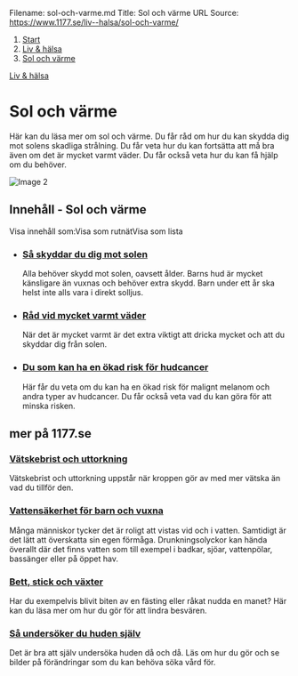 Filename: sol-och-varme.md
Title: Sol och värme
URL Source: https://www.1177.se/liv--halsa/sol-och-varme/

1.  [Start](https://www.1177.se/)
2.  [Liv & hälsa](https://www.1177.se/liv--halsa/)
3.  [Sol och värme](https://www.1177.se/liv--halsa/sol-och-varme/)

[Liv & hälsa](https://www.1177.se/liv--halsa/)

Sol och värme
=============

Här kan du läsa mer om sol och värme. Du får råd om hur du kan skydda dig mot solens skadliga strålning. Du får veta hur du kan fortsätta att må bra även om det är mycket varmt väder. Du får också veta hur du kan få hjälp om du behöver.

![Image 2](https://www.1177.se/globalassets/1177/nationell/media/fotografier/halsa/livsstil-och-mat/livsstil/drickavatten.jpg?saved=2022-04-22+10:28)

Innehåll - Sol och värme
------------------------

Visa innehåll som:Visa som rutnätVisa som lista

*   ### [Så skyddar du dig mot solen](https://www.1177.se/liv--halsa/sol-och-varme/sa-skyddar-du-dig-mot-solen/)
    
    Alla behöver skydd mot solen, oavsett ålder. Barns hud är mycket känsligare än vuxnas och behöver extra skydd. Barn under ett år ska helst inte alls vara i direkt solljus.
    
*   ### [Råd vid mycket varmt väder](https://www.1177.se/liv--halsa/sol-och-varme/rad-vid-mycket-varmt-vader/)
    
    När det är mycket varmt är det extra viktigt att dricka mycket och att du skyddar dig från solen.
    
*   ### [Du som kan ha en ökad risk för hudcancer](https://www.1177.se/liv--halsa/sol-och-varme/du-som-kan-ha-en-okad-risk-for-hudcancer/)
    
    Här får du veta om du kan ha en ökad risk för malignt melanom och andra typer av hudcancer. Du får också veta vad du kan göra för att minska risken.
    

mer på 1177.se
--------------

### [Vätskebrist och uttorkning](https://www.1177.se/sjukdomar--besvar/mage-och-tarm/magsjuka-och-krakningar/uttorkning/)

Vätskebrist och uttorkning uppstår när kroppen gör av med mer vätska än vad du tillför den.

### [Vattensäkerhet för barn och vuxna](https://www.1177.se/barn--gravid/att-ta-hand-om-barn/barnsakerhet/vattensakerhet-for-barn-och-vuxna/)

Många människor tycker det är roligt att vistas vid och i vatten. Samtidigt är det lätt att överskatta sin egen förmåga. Drunkningsolyckor kan hända överallt där det finns vatten som till exempel i badkar, sjöar, vattenpölar, bassänger eller på öppet hav.

### [Bett, stick och växter](https://www.1177.se/olyckor--skador/bett-stick-och-vaxter/)

Har du exempelvis blivit biten av en fästing eller råkat nudda en manet? Här kan du läsa mer om hur du gör för att lindra besvären.

### [Så undersöker du huden själv](https://www.1177.se/undersokning-behandling/undersokningar-och-provtagning/undersokningar-du-kan-gora-sjalv/sa-undersoker-du-huden-sjalv/)

Det är bra att själv undersöka huden då och då. Läs om hur du gör och se bilder på förändringar som du kan behöva söka vård för.
